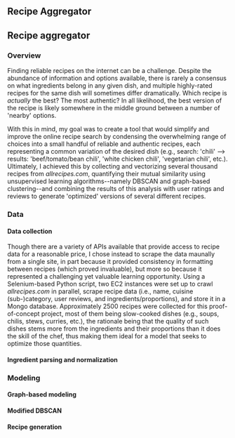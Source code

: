 ## Recipe Aggregator

## Recipe aggregator

### Overview
Finding reliable recipes on the internet can be a challenge. Despite the abundance of information and options available, there is rarely a consensus on what ingredients belong in any given dish, and multiple highly-rated recipes for the same dish will sometimes differ dramatically. Which recipe is _actually_ the best? The most authentic? In all likelihood, the best version of the recipe is likely somewhere in the middle ground between a number of 'nearby' options.

With this in mind, my goal was to create a tool that would simplify and improve the online recipe search by condensing the overwhelming range of choices into a small handful of reliable and authentic recipes, each representing a common variation of the desired dish (e.g., search: 'chili' --> results: 'beef/tomato/bean chili', 'white chicken chili', 'vegetarian chili', etc.). Ultimately, I achieved this by collecting and vectorizing several thousand recipes from _allrecipes.com_, quantifying their mutual similarity using unsupervised learning algorithms--namely DBSCAN and graph-based clustering--and combining the results of this analysis with user ratings and reviews to generate 'optimized' versions of several different recipes.

### Data
#### Data collection
Though there are a variety of APIs available that provide access to recipe data for a reasonable price, I chose instead to scrape the data maunally from a single site, in part because it provided consistency in formatting between recipes (which proved invaluable), but more so because it represented a challenging yet valuable learning opportunity. Using a Selenium-based Python script, two EC2 instances were set up to crawl _allrecipes.com_ in parallel, scrape recipe data (i.e., name, cuisine (sub-)category, user reviews, and ingredients/proportions), and store it in a Mongo database. Approximately 2500 recipes were collected for this proof-of-concept project, most of them being slow-cooked dishes (e.g., soups, chilis, stews, curries, etc.), the rationale being that the quality of such dishes stems more from the ingredients and their proportions than it does the skill of the chef, thus making them ideal for a model that seeks to optimize those quantities.

#### Ingredient parsing and normalization


### Modeling
#### Graph-based modeling


#### Modified DBSCAN


#### Recipe generation
